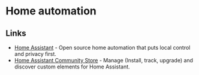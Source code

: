 # Home automation

## Links

- [Home Assistant](https://github.com/home-assistant/home-assistant) - Open source home automation that puts local control and privacy first.
- [Home Assistant Community Store](https://github.com/custom-components/hacs) - Manage (Install, track, upgrade) and discover custom elements for Home Assistant.
